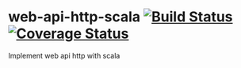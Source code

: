 # web-api-http-scala [![Build Status](https://travis-ci.org/PepoBJ/web-api-http-scala.svg?branch=master)](https://travis-ci.org/PepoBJ/web-api-http-scala) [![Coverage Status](https://coveralls.io/repos/github/PepoBJ/web-api-http-scala/badge.svg?branch=master)](https://coveralls.io/github/PepoBJ/web-api-http-scala?branch=master)

Implement web api http with scala
